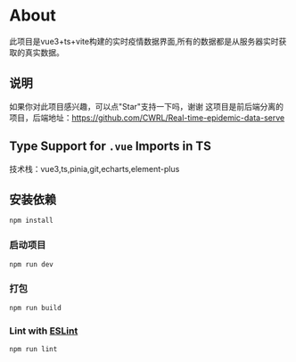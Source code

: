 # About
此项目是vue3+ts+vite构建的实时疫情数据界面,所有的数据都是从服务器实时获取的真实数据。


## 说明
如果你对此项目感兴趣，可以点"Star"支持一下吗，谢谢
这项目是前后端分离的项目，后端地址：https://github.com/CWRL/Real-time-epidemic-data-serve

## Type Support for `.vue` Imports in TS
技术栈：vue3,ts,pinia,git,echarts,element-plus


## 安装依赖

```sh
npm install
```

### 启动项目

```sh
npm run dev
```

### 打包

```sh
npm run build
```

### Lint with [ESLint](https://eslint.org/)

```sh
npm run lint
```
